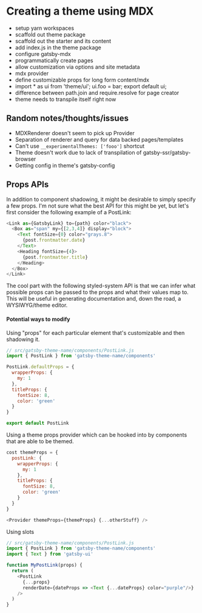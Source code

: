 # Creating a theme using MDX

- setup yarn workspaces
- scaffold out theme package
- scaffold out the starter and its content
- add index.js in the theme package
- configure gatsby-mdx
- programmatically create pages
- allow customization via options and site metadata
- mdx provider
- define customizable props for long form content/mdx
- import * as ui from 'theme/ui'; ui.foo = bar; export default ui;
- difference between path.join and require.resolve for page creator
- theme needs to transpile itself right now

## Random notes/thoughts/issues

- MDXRenderer doesn't seem to pick up Provider
- Separation of renderer and query for data backed pages/templates
- Can't use `__experimentalThemes: ['fooo']` shortcut
- Theme doesn't work due to lack of transpilation of gatsby-ssr/gatsby-browser
- Getting config in theme's gatsby-config

## Props APIs

In addition to component shadowing, it might be desirable to simply specify a few props.
I'm not sure what the best API for this might be yet, but let's first consider the following example of a PostLink:

```js
<Link as={GatsbyLink} to={path} color="black">
  <Box as="span" my={[2,3,4]} display="block">
    <Text fontSize={0} color="grays.8">
      {post.frontmatter.date}
    </Text>
    <Heading fontSize={4}>
      {post.frontmatter.title}
    </Heading>
  </Box>
</Link>
```

The cool part with the following styled-system API is that we can infer what possible props can be passed to the props and what their values map to.
This will be useful in generating documentation and, down the road, a WYSIWYG/theme editor.

#### Potential ways to modify

Using "props" for each particular element that's customizable and then shadowing it.

```js
// src/gatsby-theme-name/components/PostLink.js
import { PostLink } from 'gatsby-theme-name/components'

PostLink.defaultProps = {
  wrapperProps: {
    my: 1
  },
  titleProps: {
    fontSize: 8,
    color: 'green'
  }
}

export default PostLink
```

Using a theme props provider which can be hooked into by components that are able to be themed.

```js
cost themeProps = {
  postLink: {
    wrapperProps: {
      my: 1
    },
    titleProps: {
      fontSize: 8,
      color: 'green'
    }
  }
}

<Provider themeProps={themeProps} {...otherStuff} />
```

Using slots

```js
// src/gatsby-theme-name/components/PostLink.js
import { PostLink } from 'gatsby-theme-name/components'
import { Text } from 'gatsby-ui'

function MyPostLink(props) {
  return (
    <PostLink
      {...props}
      renderDate={dateProps => <Text {...dateProps} color="purple"/>}
    />
  )
}
```
